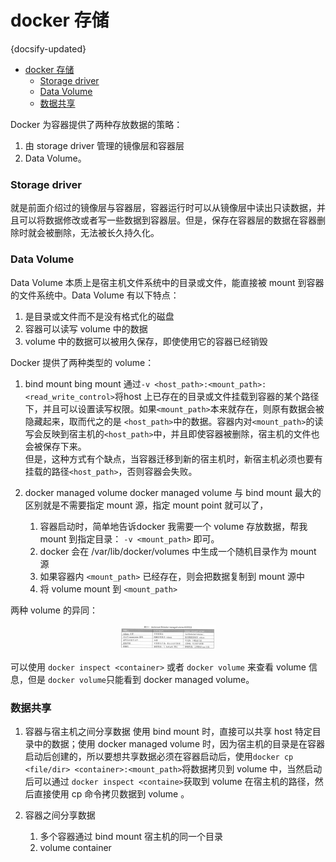 # docker 存储
{docsify-updated}

- [docker 存储](#docker-存储)
	- [Storage driver](#storage-driver)
	- [Data Volume](#data-volume)
	- [数据共享](#数据共享)

Docker 为容器提供了两种存放数据的策略：
1. 由 storage driver 管理的镜像层和容器层
2. Data Volume。

### Storage driver
就是前面介绍过的镜像层与容器层，容器运行时可以从镜像层中读出只读数据，并且可以将数据修改或者写一些数据到容器层。但是，保存在容器层的数据在容器删除时就会被删除，无法被长久持久化。

### Data Volume
Data Volume 本质上是宿主机文件系统中的目录或文件，能直接被 mount 到容器的文件系统中。Data Volume 有以下特点：
1. 是目录或文件而不是没有格式化的磁盘
2. 容器可以读写 volume 中的数据
3. volume 中的数据可以被用久保存，即使使用它的容器已经销毁

Docker 提供了两种类型的 volume：
1. bind mount
	bing mount 通过`-v <host_path>:<mount_path>:<read_write_control>`将host 上已存在的目录或文件挂载到容器的某个路径下，并且可以设置读写权限。如果`<mount_path>`本来就存在，则原有数据会被隐藏起来，取而代之的是 `<host_path>`中的数据。容器内对`<mount_path>`的读写会反映到宿主机的`<host_path>`中，并且即使容器被删除，宿主机的文件也会被保存下来。  
	但是，这种方式有个缺点，当容器迁移到新的宿主机时，新宿主机必须也要有挂载的路径`<host_path>`，否则容器会失败。

2. docker managed volume
	docker managed volume 与 bind mount 最大的区别就是不需要指定 mount 源，指定 mount point 就可以了，
	1. 容器启动时，简单地告诉docker 我需要一个 volume 存放数据，帮我 mount 到指定目录： `-v <mount_path>` 即可。
	2. docker 会在 /var/lib/docker/volumes 中生成一个随机目录作为 mount 源
	3. 如果容器内 `<mount_path>` 已经存在，则会把数据复制到 mount 源中
	4. 将 volume mount 到 `<mount_path>`
   
两种 volume 的异同：
<center><img src="pics/docker-volume.png" width="30%" style="inline"></center>

可以使用 `docker inspect <container>` 或者 `docker volume` 来查看 volume 信息，但是 `docker volume`只能看到 docker managed volume。

### 数据共享
1. 容器与宿主机之间分享数据
	使用 bind mount 时，直接可以共享 host 特定目录中的数据；使用 docker managed volume 时，因为宿主机的目录是在容器启动后创建的，所以要想共享数据必须在容器启动后，使用`docker cp <file/dir> <container>:<mount_path>`将数据拷贝到 volume 中，当然启动后可以通过 `docker inspect <containe>`获取到 volume 在宿主机的路径，然后直接使用 cp 命令拷贝数据到 volume 。

2. 容器之间分享数据
	1. 多个容器通过 bind mount 宿主机的同一个目录
	2. volume container